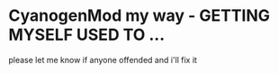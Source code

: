CyanogenMod my way - GETTING MYSELF USED TO ... 
==================

please let me know if anyone offended and i'll fix it
